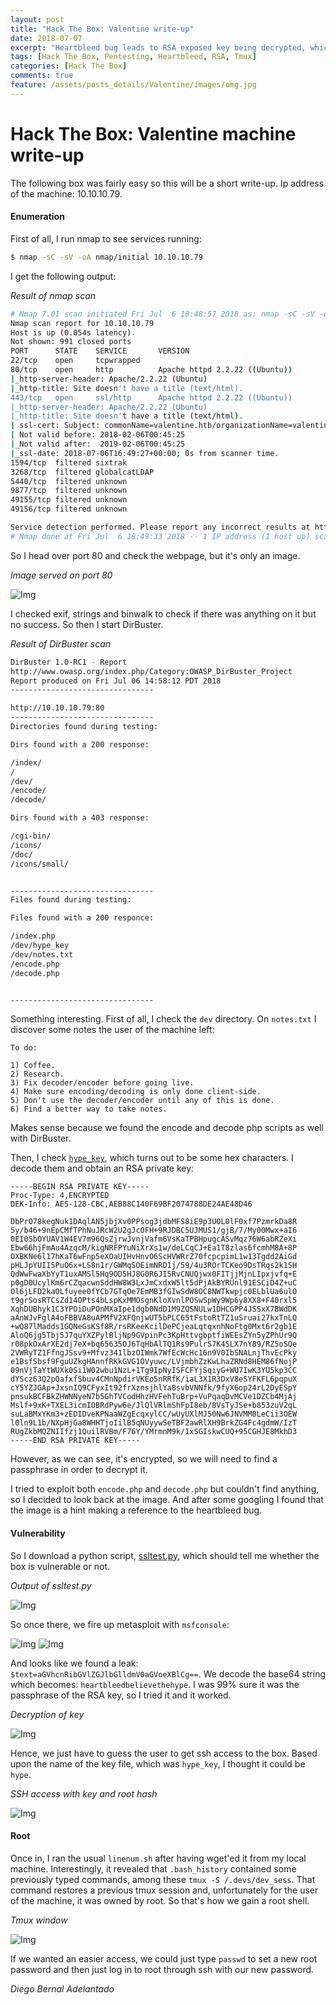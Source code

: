```yaml
---
layout: post
title: "Hack The Box: Valentine write-up"
date: 2018-07-07
excerpt: "Heartbleed bug leads to RSA exposed key being decrypted, which in turn leads to root through an open tmux session owned by root."
tags: [Hack The Box, Pentesting, Heartbleed, RSA, Tmux]
categories: [Hack The Box]
comments: true
feature: /assets/posts_details/Valentine/images/omg.jpg
---
```


# Hack The Box: Valentine machine write-up

The following box was fairly easy so this will be a short write-up. Ip address of the machine: 10.10.10.79.

#### Enumeration

First of all, I run nmap to see services running:

```sh
$ nmap -sC -sV -oA nmap/initial 10.10.10.79
```

I get the following output:

*Result of nmap scan*

```bash
# Nmap 7.01 scan initiated Fri Jul  6 18:48:57 2018 as: nmap -sC -sV -oA nmap/initial 10.10.10.79
Nmap scan report for 10.10.10.79
Host is up (0.054s latency).
Not shown: 991 closed ports
PORT      STATE    SERVICE       VERSION
22/tcp    open     tcpwrapped
80/tcp    open     http          Apache httpd 2.2.22 ((Ubuntu))
|_http-server-header: Apache/2.2.22 (Ubuntu)
|_http-title: Site doesn't have a title (text/html).
443/tcp   open     ssl/http      Apache httpd 2.2.22 ((Ubuntu))
|_http-server-header: Apache/2.2.22 (Ubuntu)
|_http-title: Site doesn't have a title (text/html).
| ssl-cert: Subject: commonName=valentine.htb/organizationName=valentine.htb/stateOrProvinceName=FL/countryName=US
| Not valid before: 2018-02-06T00:45:25
|_Not valid after:  2019-02-06T00:45:25
|_ssl-date: 2018-07-06T16:49:27+00:00; 0s from scanner time.
1594/tcp  filtered sixtrak
3268/tcp  filtered globalcatLDAP
5440/tcp  filtered unknown
9877/tcp  filtered unknown
49155/tcp filtered unknown
49156/tcp filtered unknown

Service detection performed. Please report any incorrect results at https://nmap.org/submit/ .
# Nmap done at Fri Jul  6 18:49:33 2018 -- 1 IP address (1 host up) scanned in 35.44 seconds
```

So I head over port 80 and check the webpage, but it's only an image.

*Image served on port 80*

![Img](/assets/posts_details/Valentine/images/image_init.png "Img")

I checked exif, strings and binwalk to check if there was anything on it but no success. So then I start DirBuster.

*Result of DirBuster scan*

```bash
DirBuster 1.0-RC1 - Report
http://www.owasp.org/index.php/Category:OWASP_DirBuster_Project
Report produced on Fri Jul 06 14:58:12 PDT 2018
--------------------------------

http://10.10.10.79:80
--------------------------------
Directories found during testing:

Dirs found with a 200 response:

/index/
/
/dev/
/encode/
/decode/

Dirs found with a 403 response:

/cgi-bin/
/icons/
/doc/
/icons/small/


--------------------------------
Files found during testing:

Files found with a 200 responce:

/index.php
/dev/hype_key
/dev/notes.txt
/encode.php
/decode.php


--------------------------------
```

Something interesting. First of all, I check the `dev` directory. On `notes.txt` I discover some notes the user of the machine left:

```
To do:

1) Coffee.
2) Research.
3) Fix decoder/encoder before going live.
4) Make sure encoding/decoding is only done client-side.
5) Don't use the decoder/encoder until any of this is done.
6) Find a better way to take notes.
```

Makes sense because we found the encode and decode php scripts as well with DirBuster.

Then, I check [`hype_key`](files/hype_key.txt), which turns out to be some hex characters. I decode them and obtain an RSA private key:

```
-----BEGIN RSA PRIVATE KEY-----
Proc-Type: 4,ENCRYPTED
DEK-Info: AES-128-CBC,AEB88C140F69BF2074788DE24AE48D46

DbPrO78kegNuk1DAqlAN5jbjXv0PPsog3jdbMFS8iE9p3UOL0lF0xf7PzmrkDa8R
5y/b46+9nEpCMfTPhNuJRcW2U2gJcOFH+9RJDBC5UJMUS1/gjB/7/My00Mwx+aI6
0EI0SbOYUAV1W4EV7m96QsZjrwJvnjVafm6VsKaTPBHpugcASvMqz76W6abRZeXi
Ebw66hjFmAu4AzqcM/kigNRFPYuNiXrXs1w/deLCqCJ+Ea1T8zlas6fcmhM8A+8P
OXBKNe6l17hKaT6wFnp5eXOaUIHvHnvO6ScHVWRrZ70fcpcpimL1w13Tgdd2AiGd
pHLJpYUII5PuO6x+LS8n1r/GWMqSOEimNRD1j/59/4u3ROrTCKeo9DsTRqs2k1SH
QdWwFwaXbYyT1uxAMSl5Hq9OD5HJ8G0R6JI5RvCNUQjwx0FITjjMjnLIpxjvfq+E
p0gD0UcylKm6rCZqacwnSddHW8W3LxJmCxdxW5lt5dPjAkBYRUnl91ESCiD4Z+uC
Ol6jLFD2kaOLfuyee0fYCb7GTqOe7EmMB3fGIwSdW8OC8NWTkwpjc0ELblUa6ulO
t9grSosRTCsZd14OPts4bLspKxMMOsgnKloXvnlPOSwSpWy9Wp6y8XX8+F40rxl5
XqhDUBhyk1C3YPOiDuPOnMXaIpe1dgb0NdD1M9ZQSNULw1DHCGPP4JSSxX7BWdDK
aAnWJvFglA4oFBBVA8uAPMfV2XFQnjwUT5bPLC65tFstoRtTZ1uSruai27kxTnLQ
+wQ87lMadds1GQNeGsKSf8R/rsRKeeKcilDePCjeaLqtqxnhNoFtg0Mxt6r2gb1E
AloQ6jg5Tbj5J7quYXZPylBljNp9GVpinPc3KpHttvgbptfiWEEsZYn5yZPhUr9Q
r08pkOxArXE2dj7eX+bq65635OJ6TqHbAlTQ1Rs9PulrS7K4SLX7nY89/RZ5oSQe
2VWRyTZ1FfngJSsv9+Mfvz341lbzOIWmk7WfEcWcHc16n9V0IbSNALnjThvEcPky
e1BsfSbsf9FguUZkgHAnnfRKkGVG1OVyuwc/LVjmbhZzKwLhaZRNd8HEM86fNojP
09nVjTaYtWUXk0Si1W02wbu1NzL+1Tg9IpNyISFCFYjSqiyG+WU7IwK3YU5kp3CC
dYScz63Q2pQafxfSbuv4CMnNpdirVKEo5nRRfK/iaL3X1R3DxV8eSYFKFL6pqpuX
cY5YZJGAp+JxsnIQ9CFyxIt92frXznsjhlYa8svbVNNfk/9fyX6op24rL2DyESpY
pnsukBCFBkZHWNNyeN7b5GhTVCodHhzHVFehTuBrp+VuPqaqDvMCVe1DZCb4MjAj
Mslf+9xK+TXEL3icmIOBRdPyw6e/JlQlVRlmShFpI8eb/8VsTyJSe+b853zuV2qL
suLaBMxYKm3+zEDIDveKPNaaWZgEcqxylCC/wUyUXlMJ50Nw6JNVMM8LeCii3OEW
l0ln9L1b/NXpHjGa8WHHTjoIilB5qNUyywSeTBF2awRlXH9BrkZG4Fc4gdmW/IzT
RUgZkbMQZNIIfzj1QuilRVBm/F76Y/YMrmnM9k/1xSGIskwCUQ+95CGHJE8MkhD3
-----END RSA PRIVATE KEY-----
```

However, as we can see, it's encrypted, so we will need to find a passphrase in order to decrypt it.

I tried to exploit both `encode.php` and `decode.php` but couldn't find anything, so I decided to look back at the image. And after some googling I found that the image is a hint making a reference to the heartbleed bug.

#### Vulnerability

So I download a python script, [ssltest.py](ssltest.py), which should tell me whether the box is vulnerable or not.

*Output of ssltest.py*

![Img](/assets/posts_details/Valentine/images/ssltest.png "Img")

So once there, we fire up metasploit with `msfconsole`:

![Img](/assets/posts_details/Valentine/images/meta1.png "Img")
![Img](/assets/posts_details/Valentine/images/meta2.png "Img")

And looks like we found a leak: `$text=aGVhcnRibGVlZGJlbGlldmV0aGVoeXBlCg==`. We decode the base64 string which becomes: `heartbleedbelievethehype`. I was 99% sure it was the passphrase of the RSA key, so I tried it and it worked.

*Decryption of key*

![Img](/assets/posts_details/Valentine/images/key.png "Img")

Hence, we just have to guess the user to get ssh access to the box. Based upon the name of the key file, which was `hype_key`, I thought it could be `hype`.

*SSH access with key and root hash*

![Img](/assets/posts_details/Valentine/images/ssh.png "Img")

#### Root

Once in, I ran the usual `linenum.sh` after having wget'ed it from my local machine. Interestingly, it revealed that `.bash_history` contained some previously typed commands, among these `tmux -S /.devs/dev_sess`. That command restores a previous tmux session and, unfortunately for the user of the machine, it was owned by root. So that's how we gain a root shell.

*Tmux window*

![Img](/assets/posts_details/Valentine/images/tmux.png "Img")

If we wanted an easier access, we could just type `passwd` to set a new root password and then just log in to root through ssh with our new password.

*Diego Bernal Adelantado*
